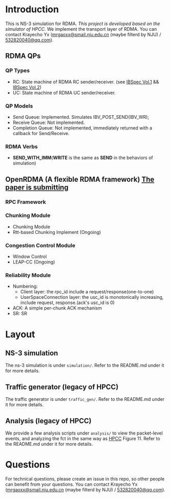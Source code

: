 
# Introduction
This is NS-3 simulation for RDMA.
*This project is developed based on the simulator of HPCC.*
We implement the transport layer of RDMA.
You can contact Krayecho Yx (<mrgaoxx@smail.nju.edu.cn> (maybe filterd by NJU) / <532820040@qq.com>).

   
## RDMA QPs
### QP Types
   
   - RC: State machine of RDMA RC sender/receiver. (see [IBSpec Vol.1](https://cw.infinibandta.org/document/dl/8567) && [IBSpec Vol.2](https://cw.infinibandta.org/document/dl/8566))
   - UC: State machine of RDMA UC sender/receiver.
### QP Models
   
   - Send Queue: Implemented. Simulates IBV_POST_SEND(IBV_WR);
   - Receive Queue: Not implemented.
   - Completion Queue: Not implemented, immediately returned with a callback for Send/Receive. 
### RDMA Verbs
   - **SEND_WITH_IMM**(**WRITE** is the same as **SEND** in the behaviors of simulation)
## OpenRDMA (A flexible RDMA framework) [The paper is submitting]()
### RPC Framework
### Chunking Module
   - Chunking Module
   - Rtt-based Chunking Implement (Ongoing)
### Congestion Control Module
   - Window Control
   - LEAP-CC (Ongoing)
### Reliability Module
   - Numbering:
      - Client layer: the rpc_id include a request/response(one-to-one)
      - UserSpaceConnection layer: the usc_id is monotonically increasing, include request, response.(ack's usc_id is 0)
   - ACK: A simple per-chunk  ACK mechanism
   - SR: SR


# Layout 
## NS-3 simulation
The ns-3 simulation is under `simulation/`. Refer to the README.md under it for more details.

## Traffic generator (legacy of HPCC)
The traffic generator is under `traffic_gen/`. Refer to the README.md under it for more details.

## Analysis (legacy of HPCC)
We provide a few analysis scripts under `analysis/` to view the packet-level events, and analyzing the fct in the same way as [HPCC](https://liyuliang001.github.io/publications/hpcc.pdf) Figure 11.
Refer to the README.md under it for more details.

# Questions
For technical questions, please create an issue in this repo, so other people can benefit from your questions. 
You can contact Krayecho Yx (<mrgaoxx@smail.nju.edu.cn> (maybe filterd by NJU) / <532820040@qq.com>).

